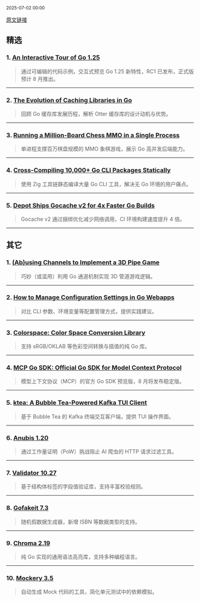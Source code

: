 <sub>2025-07-02 00:00</sub>


[原文链接](https://golangweekly.com/issues/560)


## 精选  

### 1. [An Interactive Tour of Go 1.25](https://golangweekly.com/link/171237/rss)  
> 通过可编辑的代码示例，交互式预览 Go 1.25 新特性，RC1 已发布，正式版预计 8 月推出。  

---  

### 2. [The Evolution of Caching Libraries in Go](https://golangweekly.com/link/171241/rss)  
> 回顾 Go 缓存库发展历程，解析 Otter 缓存库的设计动机与优势。  

---  

### 3. [Running a Million-Board Chess MMO in a Single Process](https://golangweekly.com/link/171243/rss)  
> 单进程支撑百万棋盘规模的 MMO 象棋游戏，展示 Go 高并发后端能力。  

---  

### 4. [Cross-Compiling 10,000+ Go CLI Packages Statically](https://golangweekly.com/link/171250/rss)  
> 使用 Zig 工具链静态编译大量 Go CLI 工具，解决无 Go 环境的用户痛点。  

---  

### 5. [Depot Ships Gocache v2 for 4x Faster Go Builds](https://golangweekly.com/link/171251/rss)  
> Gocache v2 通过捆绑优化减少网络调用，CI 环境构建速度提升 4 倍。  

---  

## 其它  

### 1. [(Ab)using Channels to Implement a 3D Pipe Game](https://golangweekly.com/link/171245/rss)  
> 巧妙（或滥用）利用 Go 通道机制实现 3D 管道游戏逻辑。  

---  

### 2. [How to Manage Configuration Settings in Go Webapps](https://golangweekly.com/link/171246/rss)  
> 对比 CLI 参数、环境变量等配置管理方式，提供实践建议。  

---  

### 3. [Colorspace: Color Space Conversion Library](https://golangweekly.com/link/171249/rss)  
> 支持 sRGB/OKLAB 等色彩空间转换与插值的纯 Go 库。  

---  

### 4. [MCP Go SDK: Official Go SDK for Model Context Protocol](https://golangweekly.com/link/171252/rss)  
> 模型上下文协议（MCP）的官方 Go SDK 预览版，8 月将发布稳定版。  

---  

### 5. [ktea: A Bubble Tea-Powered Kafka TUI Client](https://golangweekly.com/link/171253/rss)  
> 基于 Bubble Tea 的 Kafka 终端交互客户端，提供 TUI 操作界面。  

---  

### 6. [Anubis 1.20](https://golangweekly.com/link/171254/rss)  
> 通过工作量证明（PoW）挑战阻止 AI 爬虫的 HTTP 请求过滤工具。  

---  

### 7. [Validator 10.27](https://golangweekly.com/link/171255/rss)  
> 基于结构体标签的字段值验证库，支持丰富校验规则。  

---  

### 8. [Gofakeit 7.3](https://golangweekly.com/link/171256/rss)  
> 随机假数据生成器，新增 ISBN 等数据类型的支持。  

---  

### 9. [Chroma 2.19](https://golangweekly.com/link/171257/rss)  
> 纯 Go 实现的通用语法高亮库，支持多种编程语言。  

---  

### 10. [Mockery 3.5](https://golangweekly.com/link/171258/rss)  
> 自动生成 Mock 代码的工具，简化单元测试中的依赖模拟。
    